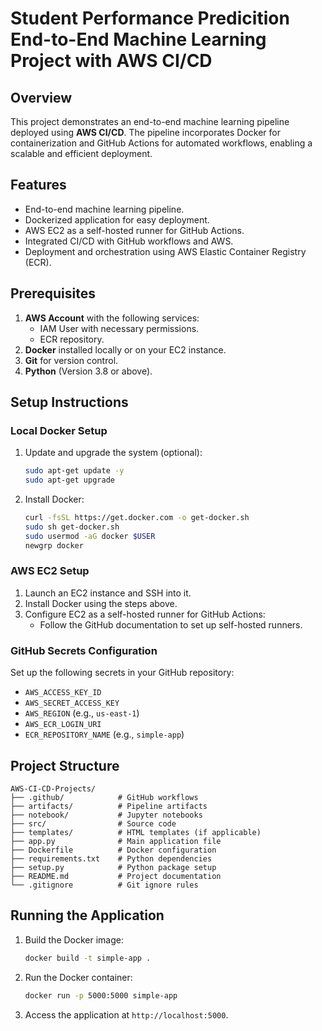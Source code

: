 # Student Performance Predicition End-to-End Machine Learning Project with AWS CI/CD

## Overview
This project demonstrates an end-to-end machine learning pipeline deployed using **AWS CI/CD**. The pipeline incorporates Docker for containerization and GitHub Actions for automated workflows, enabling a scalable and efficient deployment.

## Features
- End-to-end machine learning pipeline.
- Dockerized application for easy deployment.
- AWS EC2 as a self-hosted runner for GitHub Actions.
- Integrated CI/CD with GitHub workflows and AWS.
- Deployment and orchestration using AWS Elastic Container Registry (ECR).

## Prerequisites
1. **AWS Account** with the following services:
   - IAM User with necessary permissions.
   - ECR repository.
2. **Docker** installed locally or on your EC2 instance.
3. **Git** for version control.
4. **Python** (Version 3.8 or above).

## Setup Instructions

### Local Docker Setup
1. Update and upgrade the system (optional):
   ```bash
   sudo apt-get update -y
   sudo apt-get upgrade
   ```
2. Install Docker:
   ```bash
   curl -fsSL https://get.docker.com -o get-docker.sh
   sudo sh get-docker.sh
   sudo usermod -aG docker $USER
   newgrp docker
   ```

### AWS EC2 Setup
1. Launch an EC2 instance and SSH into it.
2. Install Docker using the steps above.
3. Configure EC2 as a self-hosted runner for GitHub Actions:
   - Follow the GitHub documentation to set up self-hosted runners.

### GitHub Secrets Configuration
Set up the following secrets in your GitHub repository:
- `AWS_ACCESS_KEY_ID`
- `AWS_SECRET_ACCESS_KEY`
- `AWS_REGION` (e.g., `us-east-1`)
- `AWS_ECR_LOGIN_URI` 
- `ECR_REPOSITORY_NAME` (e.g., `simple-app`)

## Project Structure
```
AWS-CI-CD-Projects/
├── .github/            # GitHub workflows
├── artifacts/          # Pipeline artifacts
├── notebook/           # Jupyter notebooks
├── src/                # Source code
├── templates/          # HTML templates (if applicable)
├── app.py              # Main application file
├── Dockerfile          # Docker configuration
├── requirements.txt    # Python dependencies
├── setup.py            # Python package setup
├── README.md           # Project documentation
└── .gitignore          # Git ignore rules
```

## Running the Application
1. Build the Docker image:
   ```bash
   docker build -t simple-app .
   ```
2. Run the Docker container:
   ```bash
   docker run -p 5000:5000 simple-app
   ```
3. Access the application at `http://localhost:5000`.
